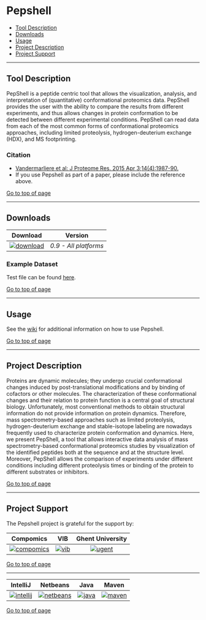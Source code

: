 # Pepshell

 * [Tool Description](#tool-description)
 * [Downloads](#downloads)
 * [Usage](#usage)
 * [Project Description](#project-description)
 * [Project Support](#project-support)

----

## Tool Description

PepShell is a peptide centric tool that allows the visualization, analysis, and interpretation of (quantitative) conformational proteomics data. PepShell provides the user with the ability to compare the results from different experiments, and thus allows changes in protein conformation to be detected between different experimental conditions. PepShell can read data from each of the most common forms of conformational proteomics approaches, including limited proteolysis, hydrogen-deuterium exchange (HDX), and MS footprinting.

### Citation
 * [Vandermarliere et al: J Proteome Res. 2015 Apr 3;14(4):1987-90.](http://pubs.acs.org/doi/abs/10.1021/pr5012125)
 * If you use Pepshell as part of a paper, please include the reference above.

[Go to top of page](#pepshell)

----

## Downloads
| Download | Version |
| :------------: |:---------------:|
| [![download](http://genesis.ugent.be/uvpublicdata/pepshell/downloadpepshellbutton.png)](http://genesis.ugent.be/downloadredirect.php?toolname=pepshell) | *0.9 - All platforms* |

### Example Dataset
Test file can be found [here](http://genesis.ugent.be/pepshell/testfiles).

[Go to top of page](#pepshell)

----

## Usage
See the [wiki](https://github.com/compomics/thermo-msf-parser/wiki) for additional information on how to use Pepshell.

[Go to top of page](#pepshell)

----

## Project Description

Proteins are dynamic molecules; they undergo crucial conformational changes induced by post-translational modifications and by binding of cofactors or other molecules. The characterization of these conformational changes and their relation to protein function is a central goal of structural biology. Unfortunately, most conventional methods to obtain structural information do not provide information on protein dynamics. Therefore, mass spectrometry-based approaches such as limited proteolysis, hydrogen-deuterium exchange and stable-isotope labeling are nowadays frequently used to characterize protein conformation and dynamics. Here, we present PepShell, a tool that allows interactive data analysis of mass spectrometry-based conformational proteomics studies by visualization of the identified peptides both at the sequence and at the structure level. Moreover, PepShell allows the comparison of experiments under different conditions including different proteolysis times or binding of the protein to different substrates or inhibitors.

[Go to top of page](#pepshell)

----

## Project Support

The Pepshell project is grateful for the support by:

| Compomics | VIB | Ghent University|
|:--:|:--:|:--:|
| [![compomics](http://genesis.ugent.be/public_data/image/compomics.png)](http://www.compomics.com) | [![vib](http://genesis.ugent.be/public_data/image/vib.png)](http://www.vib.be) | [![ugent](http://genesis.ugent.be/public_data/image/ugent.png)](http://www.ugent.be/en) |

[Go to top of page](#pepshell)

----

| IntelliJ | Netbeans | Java | Maven |
|:--:|:--:|:--:|:--:|
| [![intellij](https://www.jetbrains.com/idea/docs/logo_intellij_idea.png)](https://www.jetbrains.com/idea/) | [![netbeans](https://netbeans.org/images_www/visual-guidelines/NB-logo-single.jpg)](https://netbeans.org/) | [![java](http://genesis.ugent.be/public_data/image/java.png)](http://java.com/en/) | [![maven](http://genesis.ugent.be/public_data/image/maven.png)](http://maven.apache.org/) |

[Go to top of page](#pepshell)
